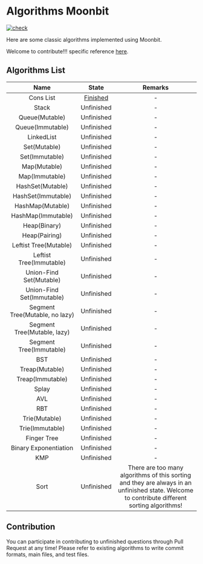 # Algorithms Moonbit
[![check](https://github.com/moonbit-community/Algorithms-Moonbit/actions/workflows/check.yml/badge.svg)](https://github.com/moonbit-community/Algorithms-Moonbit/actions/workflows/check.yml)

Here are some classic algorithms implemented using Moonbit.

Welcome to contribute!!! specific reference [here](#contribution).

## Algorithms List

|              Name              |       State        |                                                                    Remarks                                                                    |
| :----------------------------: | :----------------: | :-------------------------------------------------------------------------------------------------------------------------------------------: |
|           Cons List            | [Finished](/list/) |                                                                       -                                                                       |
|             Stack              |     Unfinished     |                                                                       -                                                                       |
|         Queue(Mutable)         |     Unfinished     |                                                                       -                                                                       |
|        Queue(Immutable)        |     Unfinished     |                                                                       -                                                                       |
|           LinkedList           |     Unfinished     |                                                                       -                                                                       |
|          Set(Mutable)          |     Unfinished     |                                                                       -                                                                       |
|         Set(Immutable)         |     Unfinished     |                                                                       -                                                                       |
|          Map(Mutable)          |     Unfinished     |                                                                       -                                                                       |
|         Map(Immutable)         |     Unfinished     |                                                                       -                                                                       |
|        HashSet(Mutable)        |     Unfinished     |                                                                       -                                                                       |
|       HashSet(Immutable)       |     Unfinished     |                                                                       -                                                                       |
|        HashMap(Mutable)        |     Unfinished     |                                                                       -                                                                       |
|       HashMap(Immutable)       |     Unfinished     |                                                                       -                                                                       |
|          Heap(Binary)          |     Unfinished     |                                                                       -                                                                       |
|         Heap(Pairing)          |     Unfinished     |                                                                       -                                                                       |
|     Leftist Tree(Mutable)      |     Unfinished     |                                                                       -                                                                       |
|    Leftist Tree(Immutable)     |     Unfinished     |                                                                       -                                                                       |
|    Union-Find Set(Mutable)     |     Unfinished     |                                                                       -                                                                       |
|   Union-Find Set(Immutable)    |     Unfinished     |                                                                       -                                                                       |
| Segment Tree(Mutable, no lazy) |     Unfinished     |                                                                       -                                                                       |
|  Segment Tree(Mutable, lazy)   |     Unfinished     |                                                                       -                                                                       |
|    Segment Tree(Immutable)     |     Unfinished     |                                                                       -                                                                       |
|              BST               |     Unfinished     |                                                                       -                                                                       |
|         Treap(Mutable)         |     Unfinished     |                                                                       -                                                                       |
|        Treap(Immutable)        |     Unfinished     |                                                                       -                                                                       |
|             Splay              |     Unfinished     |                                                                       -                                                                       |
|              AVL               |     Unfinished     |                                                                       -                                                                       |
|              RBT               |     Unfinished     |                                                                       -                                                                       |
|         Trie(Mutable)          |     Unfinished     |                                                                       -                                                                       |
|        Trie(Immutable)         |     Unfinished     |                                                                       -                                                                       |
|          Finger Tree           |     Unfinished     |                                                                       -                                                                       |
|     Binary Exponentiation      |     Unfinished     |                                                                       -                                                                       |
|              KMP               |     Unfinished     |                                                                       -                                                                       |
|              Sort              |     Unfinished     | There are too many algorithms of this sorting and they are always in an unfinished state. Welcome to contribute different sorting algorithms! |

## Contribution

You can participate in contributing to unfinished questions through Pull Request at any time! Please refer to existing algorithms to write commit formats, main files, and test files.
